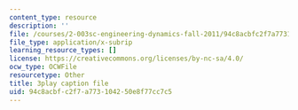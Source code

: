 ```yaml
---
content_type: resource
description: ''
file: /courses/2-003sc-engineering-dynamics-fall-2011/94c8acbfc2f7a773104250e8f77cc7c5_OxcCPTc_bXw.srt
file_type: application/x-subrip
learning_resource_types: []
license: https://creativecommons.org/licenses/by-nc-sa/4.0/
ocw_type: OCWFile
resourcetype: Other
title: 3play caption file
uid: 94c8acbf-c2f7-a773-1042-50e8f77cc7c5
---
```

